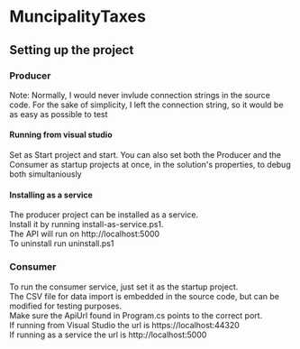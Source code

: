# MuncipalityTaxes

## Setting up the project

### Producer
Note: Normally, I would never invlude connection strings in the source code. For the sake of simplicity, I left the connection string, so it would be as easy as possible to test

#### Running from visual studio
Set as Start project and start. You can also set both the Producer and the Consumer as startup projects at once, in the solution's properties, to debug both simultaniously

#### Installing as a service
The producer project can be installed as a service.<br/>
Install it by running install-as-service.ps1.</br>
The API will run on http://localhost:5000 </br>
To uninstall run uninstall.ps1

### Consumer
To run the consumer service, just set it as the startup project.<br/>
The CSV file for data import is embedded in the source code, but can be modified for testing purposes.</br>
Make sure the ApiUrl found in Program.cs points to the correct port.<br/>
If running from Visual Studio the url is https://localhost:44320 <br/>
If running as a service the url is http://localhost:5000